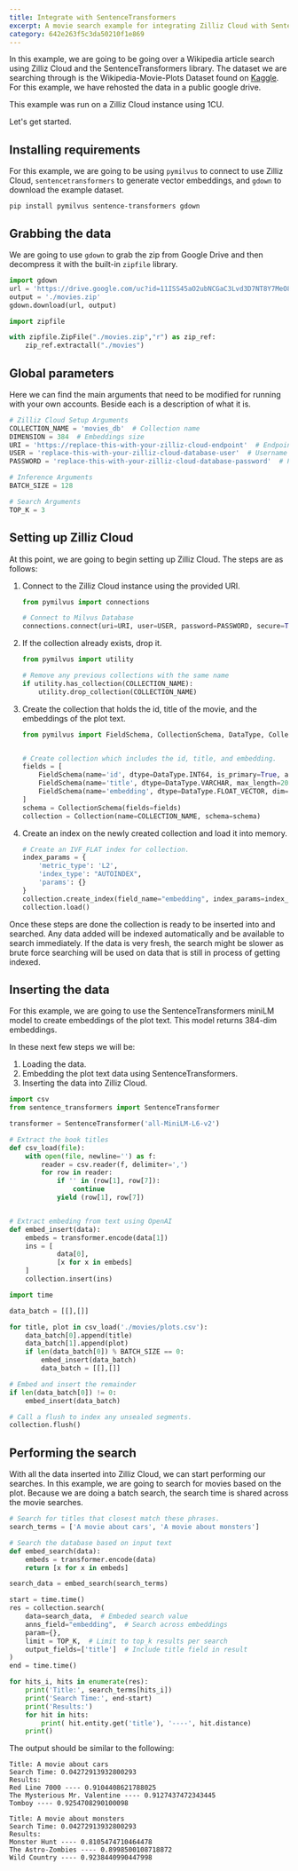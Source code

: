 ```yaml
---
title: Integrate with SentenceTransformers
excerpt: A movie search example for integrating Zilliz Cloud with SentenceTransformers
category: 642e263f5c3da50210f1e869
---
```


In this example, we are going to be going over a Wikipedia article search using Zilliz Cloud and the SentenceTransformers library. The dataset we are searching through is the Wikipedia-Movie-Plots Dataset found on [Kaggle](https://www.kaggle.com/datasets/jrobischon/wikipedia-movie-plots). For this example, we have rehosted the data in a public google drive.

This example was run on a Zilliz Cloud instance using 1CU.

Let's get started.

## Installing requirements

For this example, we are going to be using `pymilvus` to connect to use Zilliz Cloud, `sentencetransformers` to generate vector embeddings, and `gdown` to download the example dataset.

```shell
pip install pymilvus sentence-transformers gdown
```

## Grabbing the data

We are going to use `gdown` to grab the zip from Google Drive and then decompress it with the built-in `zipfile` library.

```python
import gdown
url = 'https://drive.google.com/uc?id=11ISS45aO2ubNCGaC3Lvd3D7NT8Y7MeO8'
output = './movies.zip'
gdown.download(url, output)

import zipfile

with zipfile.ZipFile("./movies.zip","r") as zip_ref:
    zip_ref.extractall("./movies")
```

## Global parameters

Here we can find the main arguments that need to be modified for running with your own accounts. Beside each is a description of what it is.

```python
# Zilliz Cloud Setup Arguments
COLLECTION_NAME = 'movies_db'  # Collection name
DIMENSION = 384  # Embeddings size
URI = 'https://replace-this-with-your-zilliz-cloud-endpoint'  # Endpoint URI obtained from Zilliz Cloud
USER = 'replace-this-with-your-zilliz-cloud-database-user'  # Username specified when you created this database
PASSWORD = 'replace-this-with-your-zilliz-cloud-database-password'  # Password set for that account

# Inference Arguments
BATCH_SIZE = 128

# Search Arguments
TOP_K = 3
```

## Setting up Zilliz Cloud

At this point, we are going to begin setting up Zilliz Cloud. The steps are as follows:

1. Connect to the Zilliz Cloud instance using the provided URI.

    ```python
    from pymilvus import connections

    # Connect to Milvus Database
    connections.connect(uri=URI, user=USER, password=PASSWORD, secure=True)
    ```

2. If the collection already exists, drop it.

    ```python
    from pymilvus import utility

    # Remove any previous collections with the same name
    if utility.has_collection(COLLECTION_NAME):
        utility.drop_collection(COLLECTION_NAME)
    ```

3. Create the collection that holds the id, title of the movie, and the embeddings of the plot text.

    ```python
    from pymilvus import FieldSchema, CollectionSchema, DataType, Collection


    # Create collection which includes the id, title, and embedding.
    fields = [
        FieldSchema(name='id', dtype=DataType.INT64, is_primary=True, auto_id=True),
        FieldSchema(name='title', dtype=DataType.VARCHAR, max_length=200),  # VARCHARS need a maximum length, so for this example they are set to 200 characters
        FieldSchema(name='embedding', dtype=DataType.FLOAT_VECTOR, dim=DIMENSION)
    ]
    schema = CollectionSchema(fields=fields)
    collection = Collection(name=COLLECTION_NAME, schema=schema)
    ```

4. Create an index on the newly created collection and load it into memory.

    ```python
    # Create an IVF_FLAT index for collection.
    index_params = {
        'metric_type': 'L2',
        'index_type': "AUTOINDEX",
        'params': {}
    }
    collection.create_index(field_name="embedding", index_params=index_params)
    collection.load()
    ```

Once these steps are done the collection is ready to be inserted into and searched. Any data added will be indexed automatically and be available to search immediately. If the data is very fresh, the search might be slower as brute force searching will be used on data that is still in process of getting indexed.

## Inserting the data

For this example, we are going to use the SentenceTransformers miniLM model to create embeddings of the plot text. This model returns 384-dim embeddings.

In these next few steps we will be: 

1. Loading the data.
2. Embedding the plot text data using SentenceTransformers.
3. Inserting the data into Zilliz Cloud.

```python
import csv
from sentence_transformers import SentenceTransformer

transformer = SentenceTransformer('all-MiniLM-L6-v2')

# Extract the book titles
def csv_load(file):
    with open(file, newline='') as f:
        reader = csv.reader(f, delimiter=',')
        for row in reader:
            if '' in (row[1], row[7]):
                continue
            yield (row[1], row[7])


# Extract embeding from text using OpenAI
def embed_insert(data):
    embeds = transformer.encode(data[1]) 
    ins = [
            data[0],
            [x for x in embeds]
    ]
    collection.insert(ins)

import time

data_batch = [[],[]]

for title, plot in csv_load('./movies/plots.csv'):
    data_batch[0].append(title)
    data_batch[1].append(plot)
    if len(data_batch[0]) % BATCH_SIZE == 0:
        embed_insert(data_batch)
        data_batch = [[],[]]

# Embed and insert the remainder
if len(data_batch[0]) != 0:
    embed_insert(data_batch)

# Call a flush to index any unsealed segments.
collection.flush()
```

## Performing the search

With all the data inserted into Zilliz Cloud, we can start performing our searches. In this example, we are going to search for movies based on the plot. Because we are doing a batch search, the search time is shared across the movie searches. 

```python
# Search for titles that closest match these phrases.
search_terms = ['A movie about cars', 'A movie about monsters']

# Search the database based on input text
def embed_search(data):
    embeds = transformer.encode(data) 
    return [x for x in embeds]

search_data = embed_search(search_terms)

start = time.time()
res = collection.search(
    data=search_data,  # Embeded search value
    anns_field="embedding",  # Search across embeddings
    param={},
    limit = TOP_K,  # Limit to top_k results per search
    output_fields=['title']  # Include title field in result
)
end = time.time()

for hits_i, hits in enumerate(res):
    print('Title:', search_terms[hits_i])
    print('Search Time:', end-start)
    print('Results:')
    for hit in hits:
        print( hit.entity.get('title'), '----', hit.distance)
    print()
```

The output should be similar to the following:

```shell
Title: A movie about cars
Search Time: 0.04272913932800293
Results:
Red Line 7000 ---- 0.9104408621788025
The Mysterious Mr. Valentine ---- 0.9127437472343445
Tomboy ---- 0.9254708290100098

Title: A movie about monsters
Search Time: 0.04272913932800293
Results:
Monster Hunt ---- 0.8105474710464478
The Astro-Zombies ---- 0.8998500108718872
Wild Country ---- 0.9238440990447998
```
